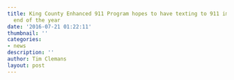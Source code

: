 ```yaml
---
title: King County Enhanced 911 Program hopes to have texting to 911 implemented by
  end of the year
date: '2016-07-21 01:22:11'
thumbnail: ''
categories:
- news
description: ''
author: Tim Clemans
layout: post
---
```

